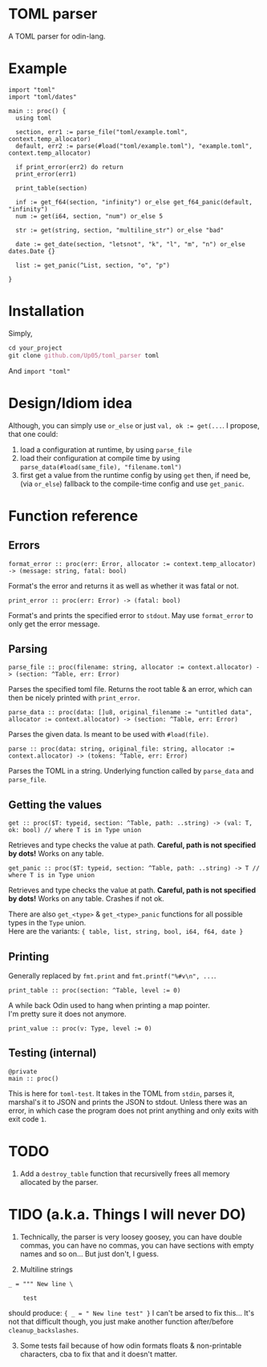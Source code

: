 # TOML parser

A TOML parser for odin-lang. 

# Example

```Odin
import "toml"
import "toml/dates"

main :: proc() {
  using toml
  
  section, err1 := parse_file("toml/example.toml", context.temp_allocator)
  default, err2 := parse(#load("toml/example.toml"), "example.toml", context.temp_allocator)

  if print_error(err2) do return
  print_error(err1)

  print_table(section)
  
  inf := get_f64(section, "infinity") or_else get_f64_panic(default, "infinity")
  num := get(i64, section, "num") or_else 5

  str := get(string, section, "multiline_str") or_else "bad"

  date := get_date(section, "letsnot", "k", "l", "m", "n") or_else dates.Date {}
  
  list := get_panic(^List, section, "o", "p")

}
```

# Installation 

Simply,
```nix
cd your_project
git clone github.com/Up05/toml_parser toml
```  
And `import "toml"`

# Design/Idiom idea

Although, you can simply use `or_else` or just `val, ok := get(...`. I propose, that one could: 
  1. load a configuration at runtime, by using `parse_file`
  2. load their configuration at compile time by using `parse_data(#load(same_file), "filename.toml")`
  3. first get a value from the runtime config by using `get` then, if need be, (via `or_else`) fallback to the compile-time config and use `get_panic`.

# Function reference

## Errors
```odin
format_error :: proc(err: Error, allocator := context.temp_allocator) -> (message: string, fatal: bool) 
```
Format's the error and returns it as well as whether it was fatal or not.

```odin
print_error :: proc(err: Error) -> (fatal: bool)
```
Format's and prints the specified error to `stdout`. May use `format_error` to only get the error message.

## Parsing

```odin  
parse_file :: proc(filename: string, allocator := context.allocator) -> (section: ^Table, err: Error) 
```
Parses the specified toml file. Returns the root table & an error, which can then be nicely printed with `print_error`.

```odin  
parse_data :: proc(data: []u8, original_filename := "untitled data", allocator := context.allocator) -> (section: ^Table, err: Error)  
```
Parses the given data. Is meant to be used with `#load(file)`. 
 
```odin  
parse :: proc(data: string, original_file: string, allocator := context.allocator) -> (tokens: ^Table, err: Error) 
```
Parses the TOML in a string. Underlying function called by `parse_data` and `parse_file`.

## Getting the values

```odin
get :: proc($T: typeid, section: ^Table, path: ..string) -> (val: T, ok: bool) // where T is in Type union
```
Retrieves and type checks the value at path. **Careful, path is not specified by dots!**
Works on any table.

```odin
get_panic :: proc($T: typeid, section: ^Table, path: ..string) -> T // where T is in Type union
```
Retrieves and type checks the value at path. **Careful, path is not specified by dots!**
Works on any table. Crashes if not ok.

There are also `get_<type>` & `get_<type>_panic` functions for all possible types in the `Type` union.  
Here are the variants: `{ table, list, string, bool, i64, f64, date }`

## Printing

Generally replaced by `fmt.print` and `fmt.printf("%#v\n", ...`.
```odin
print_table :: proc(section: ^Table, level := 0)
```
A while back Odin used to hang when printing a map pointer.  
I'm pretty sure it does not anymore.

```odin
print_value :: proc(v: Type, level := 0) 
```

## Testing (internal)

```odin
@private
main :: proc()
```
This is here for `toml-test`. It takes in the TOML from `stdin`, parses it, marshal's it to JSON and prints the JSON to stdout. 
Unless there was an error, in which case the program does not print anything and only exits with exit code `1`. 

# TODO

1. Add a `destroy_table` function that recursivelly frees all memory allocated by the parser.

# TIDO (a.k.a. Things I will never DO)

1. Technically, the parser is very loosey goosey, you can have double commas, you can have no commas, you can have sections with empty names and so on... But just don't, I guess.

2. Multiline strings 
```
_ = """ New line \

    test
```
should produce:  `{ _ = " New line test" }` I can't be arsed to fix this... It's not that difficult though, you just make another function after/before `cleanup_backslashes`.

3. Some tests fail because of how odin formats floats & non-printable characters, cba to fix that and it doesn't matter.
